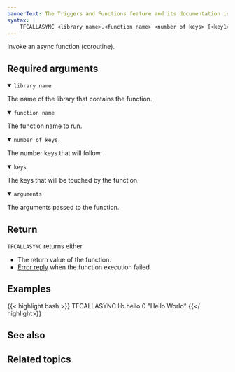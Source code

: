 ```yaml
---
bannerText: The Triggers and Functions feature and its documentation is currently in preview. If you notice any errors, feel free to submit an issue to GitHub using the "Create new issue" link in the top right-hand corner of this page.
syntax: |
    TFCALLASYNC <library name>.<function name> <number of keys> [<key1> ... <keyn>] [<arg1> ... <argn>]
---
```


Invoke an async function (coroutine).

## Required arguments

<details open>
<summary><code>library name</code></summary>

The name of the library that contains the function.
</details>

<details open>
<summary><code>function name</code></summary>

The function name to run.
</details>

<details open>
<summary><code>number of keys</code></summary>

The number keys that will follow.
</details>

<details open>
<summary><code>keys</code></summary>

The keys that will be touched by the function.
</details>

<details open>
<summary><code>arguments</code></summary>

The arguments passed to the function.
</details>

## Return

`TFCALLASYNC` returns either

* The return value of the function.
* [Error reply](/docs/reference/protocol-spec/#resp-errors) when the function execution failed.

## Examples

{{< highlight bash >}}
TFCALLASYNC lib.hello 0
"Hello World"
{{</ highlight>}}

## See also

## Related topics
